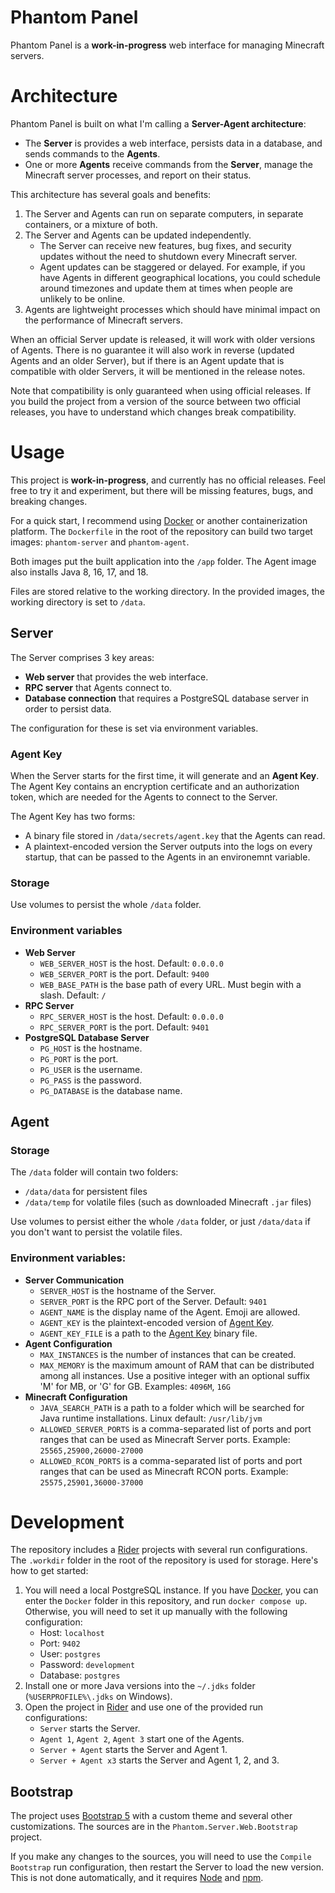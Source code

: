 ﻿# Phantom Panel

Phantom Panel is a **work-in-progress** web interface for managing Minecraft servers.

# Architecture

Phantom Panel is built on what I'm calling a **Server-Agent architecture**:

* The **Server** is provides a web interface, persists data in a database, and sends commands to the **Agents**.
* One or more **Agents** receive commands from the **Server**, manage the Minecraft server processes, and report on their status.

This architecture has several goals and benefits:

1. The Server and Agents can run on separate computers, in separate containers, or a mixture of both.
2. The Server and Agents can be updated independently.
   - The Server can receive new features, bug fixes, and security updates without the need to shutdown every Minecraft server.
   - Agent updates can be staggered or delayed. For example, if you have Agents in different geographical locations, you could schedule around timezones and update them at times when people are unlikely to be online.
3. Agents are lightweight processes which should have minimal impact on the performance of Minecraft servers.

When an official Server update is released, it will work with older versions of Agents. There is no guarantee it will also work in reverse (updated Agents and an older Server), but if there is an Agent update that is compatible with older Servers, it will be mentioned in the release notes.

Note that compatibility is only guaranteed when using official releases. If you build the project from a version of the source between two official releases, you have to understand which changes break compatibility.

# Usage

This project is **work-in-progress**, and currently has no official releases. Feel free to try it and experiment, but there will be missing features, bugs, and breaking changes.

For a quick start, I recommend using [Docker](https://www.docker.com/) or another containerization platform. The `Dockerfile` in the root of the repository can build two target images: `phantom-server` and `phantom-agent`.

Both images put the built application into the `/app` folder. The Agent image also installs Java 8, 16, 17, and 18.

Files are stored relative to the working directory. In the provided images, the working directory is set to `/data`.

## Server

The Server comprises 3 key areas:

* **Web server** that provides the web interface.
* **RPC server** that Agents connect to.
* **Database connection** that requires a PostgreSQL database server in order to persist data.

The configuration for these is set via environment variables.

### Agent Key

When the Server starts for the first time, it will generate and an **Agent Key**. The Agent Key contains an encryption certificate and an authorization token, which are needed for the Agents to connect to the Server.

The Agent Key has two forms:

* A binary file stored in `/data/secrets/agent.key` that the Agents can read.
* A plaintext-encoded version the Server outputs into the logs on every startup, that can be passed to the Agents in an environemnt variable.

### Storage

Use volumes to persist the whole `/data` folder.

### Environment variables

* **Web Server**
  - `WEB_SERVER_HOST` is the host. Default: `0.0.0.0`
  - `WEB_SERVER_PORT` is the port. Default: `9400`
  - `WEB_BASE_PATH` is the base path of every URL. Must begin with a slash. Default: `/`
* **RPC Server**
  - `RPC_SERVER_HOST` is the host. Default: `0.0.0.0`
  - `RPC_SERVER_PORT` is the port. Default: `9401`
* **PostgreSQL Database Server**
  - `PG_HOST` is the hostname.
  - `PG_PORT` is the port.
  - `PG_USER` is the username.
  - `PG_PASS` is the password.
  - `PG_DATABASE` is the database name.

## Agent

### Storage

The `/data` folder will contain two folders:

* `/data/data` for persistent files
* `/data/temp` for volatile files (such as downloaded Minecraft `.jar` files)

Use volumes to persist either the whole `/data` folder, or just `/data/data` if you don't want to persist the volatile files.

### Environment variables:

* **Server Communication**
  - `SERVER_HOST` is the hostname of the Server.
  - `SERVER_PORT` is the RPC port of the Server. Default: `9401`
  - `AGENT_NAME` is the display name of the Agent. Emoji are allowed.
  - `AGENT_KEY` is the plaintext-encoded version of [Agent Key](#agent-key).
  - `AGENT_KEY_FILE` is a path to the [Agent Key](#agent-key) binary file.
* **Agent Configuration**
  - `MAX_INSTANCES` is the number of instances that can be created.
  - `MAX_MEMORY` is the maximum amount of RAM that can be distributed among all instances. Use a positive integer with an optional suffix 'M' for MB, or 'G' for GB. Examples: `4096M`, `16G`
* **Minecraft Configuration**
  - `JAVA_SEARCH_PATH` is a path to a folder which will be searched for Java runtime installations. Linux default: `/usr/lib/jvm`
  - `ALLOWED_SERVER_PORTS` is a comma-separated list of ports and port ranges that can be used as Minecraft Server ports. Example: `25565,25900,26000-27000`
  - `ALLOWED_RCON_PORTS` is a comma-separated list of ports and port ranges that can be used as Minecraft RCON ports. Example: `25575,25901,36000-37000`

# Development

The repository includes a [Rider](https://www.jetbrains.com/rider/) projects with several run configurations. The `.workdir` folder in the root of the repository is used for storage. Here's how to get started:

1. You will need a local PostgreSQL instance. If you have [Docker](https://www.docker.com/), you can enter the `Docker` folder in this repository, and run `docker compose up`. Otherwise, you will need to set it up manually with the following configuration:
   - Host: `localhost`
   - Port: `9402`
   - User: `postgres`
   - Password: `development`
   - Database: `postgres`
2. Install one or more Java versions into the `~/.jdks` folder (`%USERPROFILE%\.jdks` on Windows).
3. Open the project in [Rider](https://www.jetbrains.com/rider/) and use one of the provided run configurations:
   - `Server` starts the Server.
   - `Agent 1`, `Agent 2`, `Agent 3` start one of the Agents.
   - `Server + Agent` starts the Server and Agent 1.
   - `Server + Agent x3` starts the Server and Agent 1, 2, and 3.

## Bootstrap

The project uses [Bootstrap 5](https://getbootstrap.com/docs/5.2) with a custom theme and several other customizations. The sources are in the `Phantom.Server.Web.Bootstrap` project.

If you make any changes to the sources, you will need to use the `Compile Bootstrap` run configuration, then restart the Server to load the new version. This is not done automatically, and it requires [Node](https://nodejs.org/en/) and [npm](https://www.npmjs.com/).
